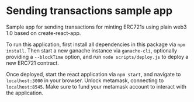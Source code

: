 # Sending transactions sample app

Sample app for sending transactions for minting ERC721s using plain web3 1.0 based on create-react-app.

To run this application, first install all dependencies in this package via `npm install`. Then start a new ganache instance via `ganache-cli`, optionally providing a `--blockTime` option, and run `node scripts/deploy.js` to deploy a new ERC721 contract.

Once deployed, start the react application via `npm start`, and navigate to `localhost:3000` in your browser. Unlock metamask, connecting to `localhost:8545`. Make sure to fund your metamask account to interact with the application.
